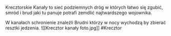 Krecztorskie Kanały to sieć podziemnych dróg w których łatwo się zgubić, smród i brud jaki tu panuje potrafi zemdlić najtwardszego wojownika.

W kanałach schronienie znaleźli Brudni którzy w nocy wychodzą by zbierać resztki jedzenia.
![[Krecztor kanały foto.jpg]]
#Krecztor 